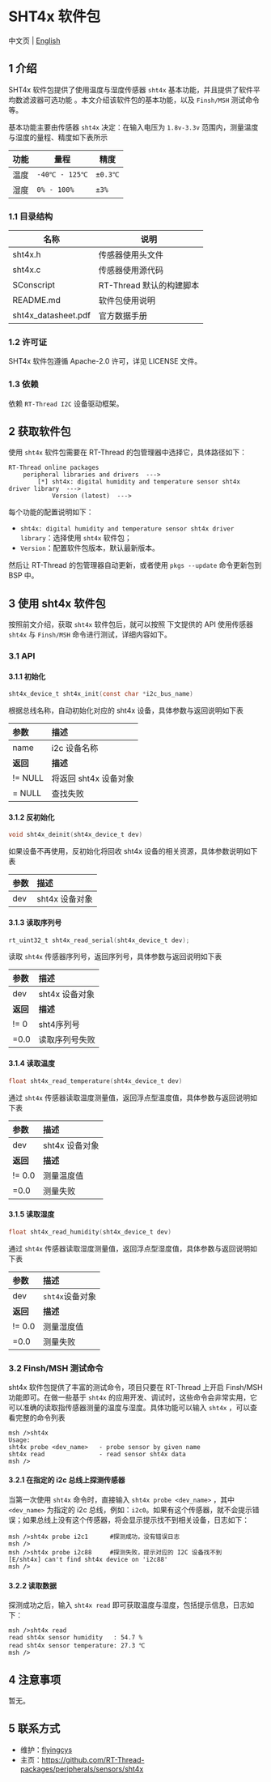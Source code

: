 # SHT4x 软件包

中文页 | [English](README.md)

## 1 介绍

SHT4x 软件包提供了使用温度与湿度传感器 `sht4x` 基本功能，并且提供了软件平均数滤波器可选功能 。本文介绍该软件包的基本功能，以及 `Finsh/MSH` 测试命令等。

基本功能主要由传感器 `sht4x` 决定：在输入电压为 `1.8v-3.3v` 范围内，测量温度与湿度的量程、精度如下表所示 

| 功能 | 量程          | 精度    |
| ---- | ------------- | ------- |
| 温度 | `-40℃ - 125℃` | `±0.3℃` |
| 湿度 | `0% - 100%`   | `±3%`   |

### 1.1 目录结构

| 名称 | 说明 |
| ---- | ---- |
| sht4x.h | 传感器使用头文件 |
| sht4x.c | 传感器使用源代码 |
| SConscript | RT-Thread 默认的构建脚本 |
| README.md | 软件包使用说明 |
| sht4x_datasheet.pdf| 官方数据手册 |

### 1.2 许可证

SHT4x 软件包遵循  Apache-2.0 许可，详见 LICENSE 文件。

### 1.3 依赖

依赖 `RT-Thread I2C` 设备驱动框架。

## 2 获取软件包

使用 `sht4x` 软件包需要在 RT-Thread 的包管理器中选择它，具体路径如下：

```
RT-Thread online packages
    peripheral libraries and drivers  --->
        [*] sht4x: digital humidity and temperature sensor sht4x driver library  --->                                          
            Version (latest)  --->
```


每个功能的配置说明如下：

- `sht4x: digital humidity and temperature sensor sht4x driver library`：选择使用 `sht4x` 软件包；
- `Version`：配置软件包版本，默认最新版本。

然后让 RT-Thread 的包管理器自动更新，或者使用 `pkgs --update` 命令更新包到 BSP 中。

## 3 使用 sht4x 软件包

按照前文介绍，获取 `sht4x` 软件包后，就可以按照 下文提供的 API 使用传感器 `sht4x` 与 `Finsh/MSH` 命令进行测试，详细内容如下。

### 3.1 API

#### 3.1.1  初始化 

```c
sht4x_device_t sht4x_init(const char *i2c_bus_name)
```

根据总线名称，自动初始化对应的 sht4x 设备，具体参数与返回说明如下表

| 参数    | 描述                      |
| :----- | :----------------------- |
| name   | i2c 设备名称 |
| **返回** | **描述** |
| != NULL | 将返回 sht4x 设备对象 |
| = NULL | 查找失败 |

#### 3.1.2  反初始化

```c
void sht4x_deinit(sht4x_device_t dev)
```

如果设备不再使用，反初始化将回收 sht4x 设备的相关资源，具体参数说明如下表

| 参数 | 描述           |
| :--- | :------------- |
| dev  | sht4x 设备对象 |

#### 3.1.3  读取序列号

```c
rt_uint32_t sht4x_read_serial(sht4x_device_t dev);
```

读取 `sht4x` 传感器序列号，返回序列号，具体参数与返回说明如下表

| 参数 | 描述           |
| :--- | :------------- |
| dev  | sht4x 设备对象 |
| **返回** | **描述**       |
| != 0   | sht4序列号     |
| =0.0     | 读取序列号失败       |


#### 3.1.4 读取温度

```c
float sht4x_read_temperature(sht4x_device_t dev)
```

通过 `sht4x` 传感器读取温度测量值，返回浮点型温度值，具体参数与返回说明如下表

| 参数     | 描述           |
| :------- | :------------- |
| dev      | sht4x 设备对象 |
| **返回** | **描述**       |
| != 0.0   | 测量温度值     |
| =0.0     | 测量失败       |

#### 3.1.5 读取湿度

```c
float sht4x_read_humidity(sht4x_device_t dev)
```

通过 `sht4x` 传感器读取湿度测量值，返回浮点型湿度值，具体参数与返回说明如下表

| 参数     | 描述            |
| :------- | :-------------- |
| dev      | `sht4x`设备对象 |
| **返回** | **描述**        |
| != 0.0   | 测量湿度值      |
| =0.0     | 测量失败        |


### 3.2 Finsh/MSH 测试命令

sht4x 软件包提供了丰富的测试命令，项目只要在 RT-Thread 上开启 Finsh/MSH 功能即可。在做一些基于 `sht4x` 的应用开发、调试时，这些命令会非常实用，它可以准确的读取指传感器测量的温度与湿度。具体功能可以输入 `sht4x` ，可以查看完整的命令列表

```shell
msh />sht4x
Usage:
sht4x probe <dev_name>   - probe sensor by given name
sht4x read               - read sensor sht4x data
msh />
```

#### 3.2.1 在指定的 i2c 总线上探测传感器 

当第一次使用 `sht4x` 命令时，直接输入 `sht4x probe <dev_name>` ，其中 `<dev_name>` 为指定的 i2c 总线，例如：`i2c0`。如果有这个传感器，就不会提示错误；如果总线上没有这个传感器，将会显示提示找不到相关设备，日志如下：

```
msh />sht4x probe i2c1      #探测成功，没有错误日志
msh />
msh />sht4x probe i2c88     #探测失败，提示对应的 I2C 设备找不到
[E/sht4x] can't find sht4x device on 'i2c88'
msh />
```

#### 3.2.2 读取数据

探测成功之后，输入 `sht4x read` 即可获取温度与湿度，包括提示信息，日志如下： 

```
msh />sht4x read
read sht4x sensor humidity   : 54.7 %
read sht4x sensor temperature: 27.3 ℃
msh />
```

## 4 注意事项

暂无。

## 5 联系方式

* 维护：[flyingcys](https://github.com/flyingcys)
* 主页：https://github.com/RT-Thread-packages/peripherals/sensors/sht4x

